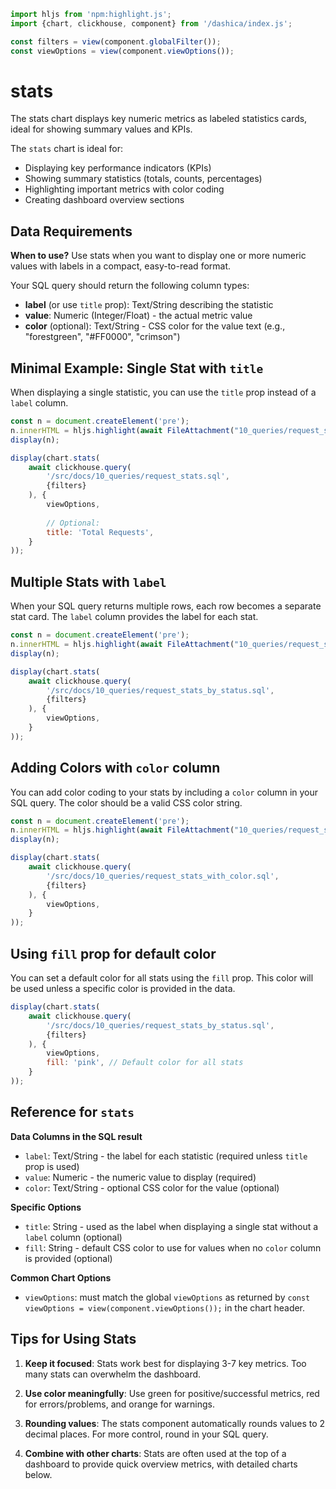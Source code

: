 ```js
import hljs from 'npm:highlight.js';
import {chart, clickhouse, component} from '/dashica/index.js';

const filters = view(component.globalFilter());
const viewOptions = view(component.viewOptions());
```

# stats

The stats chart displays key numeric metrics as labeled statistics cards, ideal for showing summary values and KPIs.

The `stats` chart is ideal for:
- Displaying key performance indicators (KPIs)
- Showing summary statistics (totals, counts, percentages)
- Highlighting important metrics with color coding
- Creating dashboard overview sections

## Data Requirements

**When to use?** Use stats when you want to display one or more numeric values with labels in a compact, easy-to-read format.

Your SQL query should return the following column types:

- **label** (or use `title` prop): Text/String describing the statistic
- **value**: Numeric (Integer/Float) - the actual metric value
- **color** (optional): Text/String - CSS color for the value text (e.g., "forestgreen", "#FF0000", "crimson")

## Minimal Example: Single Stat with `title`

When displaying a single statistic, you can use the `title` prop instead of a `label` column.

```js
const n = document.createElement('pre');
n.innerHTML = hljs.highlight(await FileAttachment("10_queries/request_stats.sql").text(), {language: 'sql'}).value;
display(n);
```

```js echo
display(chart.stats(
    await clickhouse.query(
        '/src/docs/10_queries/request_stats.sql',
        {filters}
    ), {
        viewOptions,
        
        // Optional:
        title: 'Total Requests',
    }
));
```

## Multiple Stats with `label`

When your SQL query returns multiple rows, each row becomes a separate stat card. The `label` column provides the label for each stat.

```js
const n = document.createElement('pre');
n.innerHTML = hljs.highlight(await FileAttachment("10_queries/request_stats_by_status.sql").text(), {language: 'sql'}).value;
display(n);
```

```js echo
display(chart.stats(
    await clickhouse.query(
        '/src/docs/10_queries/request_stats_by_status.sql',
        {filters}
    ), {
        viewOptions,
    }
));
```

## Adding Colors with `color` column

You can add color coding to your stats by including a `color` column in your SQL query. The color should be a valid CSS color string.

```js
const n = document.createElement('pre');
n.innerHTML = hljs.highlight(await FileAttachment("10_queries/request_stats_with_color.sql").text(), {language: 'sql'}).value;
display(n);
```

```js echo
display(chart.stats(
    await clickhouse.query(
        '/src/docs/10_queries/request_stats_with_color.sql',
        {filters}
    ), {
        viewOptions,
    }
));
```

## Using `fill` prop for default color

You can set a default color for all stats using the `fill` prop. This color will be used unless a specific color is provided in the data.

```js echo
display(chart.stats(
    await clickhouse.query(
        '/src/docs/10_queries/request_stats_by_status.sql',
        {filters}
    ), {
        viewOptions,
        fill: 'pink', // Default color for all stats
    }
));
```

## Reference for `stats`

**Data Columns in the SQL result**

- `label`: Text/String - the label for each statistic (required unless `title` prop is used)
- `value`: Numeric - the numeric value to display (required)
- `color`: Text/String - optional CSS color for the value (optional)

**Specific Options**

- `title`: String - used as the label when displaying a single stat without a `label` column (optional)
- `fill`: String - default CSS color to use for values when no `color` column is provided (optional)

**Common Chart Options**

- `viewOptions`: must match the global `viewOptions` as returned by `const viewOptions = view(component.viewOptions());` in the chart header.

## Tips for Using Stats

1. **Keep it focused**: Stats work best for displaying 3-7 key metrics. Too many stats can overwhelm the dashboard.

2. **Use color meaningfully**: Use green for positive/successful metrics, red for errors/problems, and orange for warnings.

3. **Rounding values**: The stats component automatically rounds values to 2 decimal places. For more control, round in your SQL query.

4. **Combine with other charts**: Stats are often used at the top of a dashboard to provide quick overview metrics, with detailed charts below.
